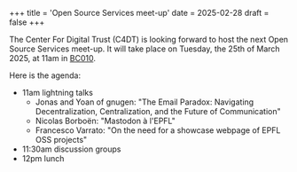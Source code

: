 +++
title = 'Open Source Services meet-up'
date = 2025-02-28
draft = false
+++

The Center For Digital Trust (C4DT) is looking forward to host the next
Open Source Services meet-up.
It will take place on Tuesday, the 25th of March 2025, at 11am in 
[BC010](https://plan.epfl.ch/?room==BC%20010).

Here is the agenda:
- 11am lightning talks
  - Jonas and Yoan of gnugen: "The Email Paradox: Navigating Decentralization, Centralization, and the Future of Communication"
  - Nicolas Borboën: "Mastodon à l'EPFL"
  - Francesco Varrato: "On the need for a showcase webpage of EPFL OSS projects"
- 11:30am discussion groups
- 12pm lunch
